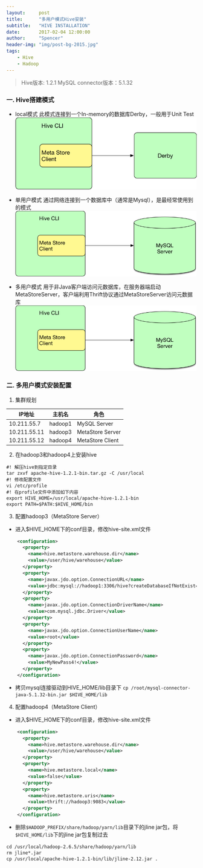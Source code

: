 ```yaml
---
layout:     post
title:      "多用户模式Hive安装"
subtitle:   "HIVE INSTALLATION"
date:       2017-02-04 12:00:00
author:     "Spencer"
header-img: "img/post-bg-2015.jpg"
tags:
    - Hive
    - Hadoop
---
```

> Hive版本: 1.2.1
> MySQL connector版本：5.1.32

### 一. Hive搭建模式
* local模式
此模式连接到一个In-memory的数据库Derby，一般用于Unit Test
![hivelocal.png](/img/in-post/post-js-version/hivelocal.png)

* 单用户模式
通过网络连接到一个数据库中（通常是Mysql），是最经常使用到的模式
![hivesingleuser.png](/img/in-post/post-js-version/hivesingleuser.png)

* 多用户模式
用于非Java客户端访问元数据库，在服务器端启动MetaStoreServer，客户端利用Thrift协议通过MetaStoreServer访问元数据库
![hivemultiuser.png](/img/in-post/post-js-version/hivesingleuser.png)

### 二. 多用户模式安装配置

1. 集群规划

| IP地址       | 主机名  | 角色             |
| ------------ | ------- | ---------------- |
| 10.211.55.7  | hadoop1 | MySQL Server     |
| 10.211.55.11 | hadoop3 | MetaStore Server |
| 10.211.55.12 | hadoop4 | MetaStore Client |

2. 在hadoop3和hadoop4上安装hive
```shell
#! 解压hive到指定目录
tar zxvf apache-hive-1.2.1-bin.tar.gz -C /usr/local
#! 修改配置文件
vi /etc/profile
#! 在profile文件中添加如下内容
export HIVE_HOME=/usr/local/apache-hive-1.2.1-bin
export PATH=$PATH:$HIVE_HOME/bin
```

3. 配置hadoop3（MetaStore Server）

* 进入$HIVE_HOME下的conf目录，修改hive-site.xml文件
```xml
	<configuration>
	  <property>
		<name>hive.metastore.warehouse.dir</name>
		<value>/user/hive/warehouse</value>
	  </property>
	  <property>
		<name>javax.jdo.option.ConnectionURL</name>
		<value>jdbc:mysql://hadoop1:3306/hive?createDatabaseIfNotExist=true</value>
	  </property>
	  <property>
		<name>javax.jdo.option.ConnectionDriverName</name>
		<value>com.mysql.jdbc.Driver</value>
	  </property>
	  <property>
		<name>javax.jdo.option.ConnectionUserName</name>
		<value>root</value>
	  </property>
	  <property>
		<name>javax.jdo.option.ConnectionPassword</name>
		<value>MyNewPass4!</value>
	  </property>
	</configuration>
```

* 拷贝mysql连接驱动到HIVE_HOME/lib目录下
`cp /root/mysql-connector-java-5.1.32-bin.jar $HIVE_HOME/lib`

4. 配置hadoop4（MetaStore Client）

* 进入$HIVE_HOME下的conf目录，修改hive-site.xml文件
```xml
	<configuration>
	  <property>
		<name>hive.metastore.warehouse.dir</name>
		<value>/user/hive/warehouse</value>
	  </property>
	  <property>
		<name>hive.metastore.local</name>
		<value>false</value>
	  </property>
	  <property>
		<name>hive.metastore.uris</name>
		<value>thrift://hadoop3:9083</value>
	  </property>
	</configuration>
```

* 删除`$HADOOP_PREFIX/share/hadoop/yarn/lib`目录下的jline jar包，将`$HIVE_HOME/lib`下的jline jar包复制过去
```shell
cd /usr/local/hadoop-2.6.5/share/hadoop/yarn/lib
rm jline*.jar
cp /usr/local/apache-hive-1.2.1-bin/lib/jline-2.12.jar .
```

